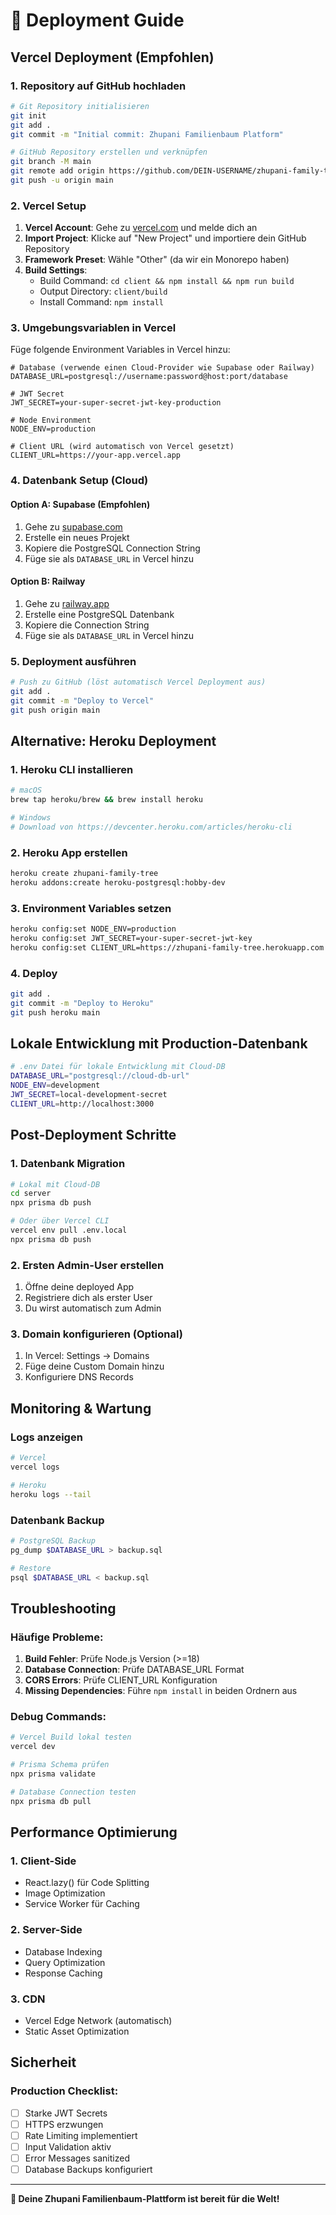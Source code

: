 # 🚀 Deployment Guide

## Vercel Deployment (Empfohlen)

### 1. Repository auf GitHub hochladen

```bash
# Git Repository initialisieren
git init
git add .
git commit -m "Initial commit: Zhupani Familienbaum Platform"

# GitHub Repository erstellen und verknüpfen
git branch -M main
git remote add origin https://github.com/DEIN-USERNAME/zhupani-family-tree.git
git push -u origin main
```

### 2. Vercel Setup

1. **Vercel Account**: Gehe zu [vercel.com](https://vercel.com) und melde dich an
2. **Import Project**: Klicke auf "New Project" und importiere dein GitHub Repository
3. **Framework Preset**: Wähle "Other" (da wir ein Monorepo haben)
4. **Build Settings**:
   - Build Command: `cd client && npm install && npm run build`
   - Output Directory: `client/build`
   - Install Command: `npm install`

### 3. Umgebungsvariablen in Vercel

Füge folgende Environment Variables in Vercel hinzu:

```env
# Database (verwende einen Cloud-Provider wie Supabase oder Railway)
DATABASE_URL=postgresql://username:password@host:port/database

# JWT Secret
JWT_SECRET=your-super-secret-jwt-key-production

# Node Environment
NODE_ENV=production

# Client URL (wird automatisch von Vercel gesetzt)
CLIENT_URL=https://your-app.vercel.app
```

### 4. Datenbank Setup (Cloud)

#### Option A: Supabase (Empfohlen)
1. Gehe zu [supabase.com](https://supabase.com)
2. Erstelle ein neues Projekt
3. Kopiere die PostgreSQL Connection String
4. Füge sie als `DATABASE_URL` in Vercel hinzu

#### Option B: Railway
1. Gehe zu [railway.app](https://railway.app)
2. Erstelle eine PostgreSQL Datenbank
3. Kopiere die Connection String
4. Füge sie als `DATABASE_URL` in Vercel hinzu

### 5. Deployment ausführen

```bash
# Push zu GitHub (löst automatisch Vercel Deployment aus)
git add .
git commit -m "Deploy to Vercel"
git push origin main
```

## Alternative: Heroku Deployment

### 1. Heroku CLI installieren
```bash
# macOS
brew tap heroku/brew && brew install heroku

# Windows
# Download von https://devcenter.heroku.com/articles/heroku-cli
```

### 2. Heroku App erstellen
```bash
heroku create zhupani-family-tree
heroku addons:create heroku-postgresql:hobby-dev
```

### 3. Environment Variables setzen
```bash
heroku config:set NODE_ENV=production
heroku config:set JWT_SECRET=your-super-secret-jwt-key
heroku config:set CLIENT_URL=https://zhupani-family-tree.herokuapp.com
```

### 4. Deploy
```bash
git add .
git commit -m "Deploy to Heroku"
git push heroku main
```

## Lokale Entwicklung mit Production-Datenbank

```bash
# .env Datei für lokale Entwicklung mit Cloud-DB
DATABASE_URL="postgresql://cloud-db-url"
NODE_ENV=development
JWT_SECRET=local-development-secret
CLIENT_URL=http://localhost:3000
```

## Post-Deployment Schritte

### 1. Datenbank Migration
```bash
# Lokal mit Cloud-DB
cd server
npx prisma db push

# Oder über Vercel CLI
vercel env pull .env.local
npx prisma db push
```

### 2. Ersten Admin-User erstellen
1. Öffne deine deployed App
2. Registriere dich als erster User
3. Du wirst automatisch zum Admin

### 3. Domain konfigurieren (Optional)
1. In Vercel: Settings → Domains
2. Füge deine Custom Domain hinzu
3. Konfiguriere DNS Records

## Monitoring & Wartung

### Logs anzeigen
```bash
# Vercel
vercel logs

# Heroku
heroku logs --tail
```

### Datenbank Backup
```bash
# PostgreSQL Backup
pg_dump $DATABASE_URL > backup.sql

# Restore
psql $DATABASE_URL < backup.sql
```

## Troubleshooting

### Häufige Probleme:

1. **Build Fehler**: Prüfe Node.js Version (>=18)
2. **Database Connection**: Prüfe DATABASE_URL Format
3. **CORS Errors**: Prüfe CLIENT_URL Konfiguration
4. **Missing Dependencies**: Führe `npm install` in beiden Ordnern aus

### Debug Commands:
```bash
# Vercel Build lokal testen
vercel dev

# Prisma Schema prüfen
npx prisma validate

# Database Connection testen
npx prisma db pull
```

## Performance Optimierung

### 1. Client-Side
- React.lazy() für Code Splitting
- Image Optimization
- Service Worker für Caching

### 2. Server-Side
- Database Indexing
- Query Optimization
- Response Caching

### 3. CDN
- Vercel Edge Network (automatisch)
- Static Asset Optimization

## Sicherheit

### Production Checklist:
- [ ] Starke JWT Secrets
- [ ] HTTPS erzwungen
- [ ] Rate Limiting implementiert
- [ ] Input Validation aktiv
- [ ] Error Messages sanitized
- [ ] Database Backups konfiguriert

---

**🎉 Deine Zhupani Familienbaum-Plattform ist bereit für die Welt!**